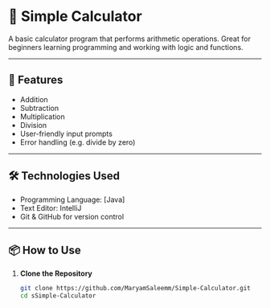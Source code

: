 # 📘 Simple Calculator

A basic calculator program that performs arithmetic operations. Great for beginners learning programming and working with logic and functions.

---

## 🚀 Features
- Addition
- Subtraction
- Multiplication
- Division
- User-friendly input prompts
- Error handling (e.g. divide by zero)

---

## 🛠 Technologies Used
- Programming Language: [Java]
- Text Editor: IntelliJ 
- Git & GitHub for version control

---

## 📦 How to Use

1. **Clone the Repository**
   ```bash
   git clone https://github.com/MaryamSaleemm/Simple-Calculator.git
   cd sSimple-Calculator
